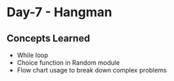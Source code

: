 # Day-7 - Hangman 

## Concepts Learned
- While loop
- Choice function in Random module
- Flow chart usage to break down complex problems


